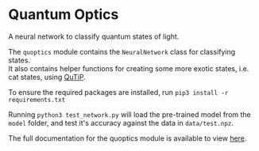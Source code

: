 # Quantum Optics   

A neural network to classify quantum states of light.

The `quoptics` module contains the `NeuralNetwork` class for classifying states.  
It also contains helper functions for creating some more exotic
states, i.e. cat states, using [QuTiP](http://qutip.org). 

To ensure the required packages are installed, run
`pip3 install -r requirements.txt`   

Running `python3 test_network.py` will load the pre-trained model from the
`model` folder, and test it's accuracy against the data in `data/test.npz`.

The full documentation for the quoptics module is available to view
[here](https://lewis-od.github.io/Quantum-Optics/).
